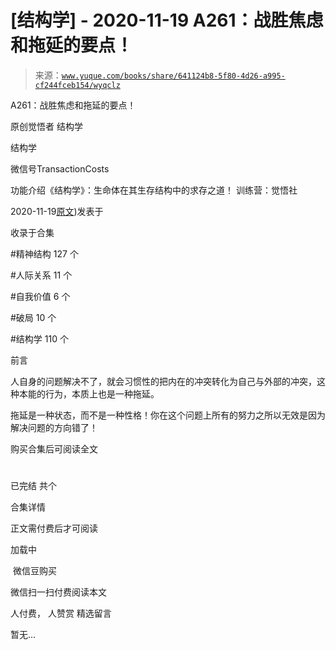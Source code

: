 # [结构学] - 2020-11-19 A261：战胜焦虑和拖延的要点！

> 来源：[`www.yuque.com/books/share/641124b8-5f80-4d26-a995-cf244fceb154/wyqclz`](https://www.yuque.com/books/share/641124b8-5f80-4d26-a995-cf244fceb154/wyqclz)



A261：战胜焦虑和拖延的要点！ 

原创觉悟者 结构学 

结构学 

微信号TransactionCosts 

功能介绍《结构学》：生命体在其生存结构中的求存之道！ 训练营：觉悟社 

2020-11-19[原文](https://mp.weixin.qq.com/s?__biz=MzIzMDYwOTM0Mg==&mid=2247484776&idx=1&sn=625b7f522bf54b53158b7de35f754e0b&chksm=e8b19db9dfc614afebf419ad8a77e144dfc66cf90696f47e3b4398440a3229b07b95cca43e1e#rd))发表于 

收录于合集 

#精神结构 127 个 

#人际关系 11 个 

#自我价值 6 个 

#破局 10 个 

#结构学 110 个 

前言 

人自身的问题解决不了，就会习惯性的把内在的冲突转化为自己与外部的冲突，这种本能的行为，本质上也是一种拖延。 

拖延是一种状态，而不是一种性格！你在这个问题上所有的努力之所以无效是因为解决问题的方向错了！ 

购买合集后可阅读全文 

# 

已完结 共个 

合集详情 

正文需付费后才可阅读 

加载中 

 微信豆购买 

微信扫一扫付费阅读本文 

人付费， 人赞赏 <ne-h3 id="BySeA" data-lake-id="BySeA"><ne-heading-ext><ne-heading-anchor></ne-heading-anchor><ne-heading-fold></ne-heading-fold></ne-heading-ext><ne-heading-content>精选留言</ne-heading-content></ne-h3> 

暂无...
